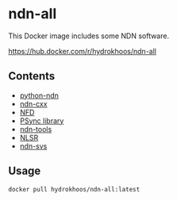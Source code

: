 # ndn-all
This Docker image includes some NDN software.

https://hub.docker.com/r/hydrokhoos/ndn-all

## Contents
- [python-ndn](https://github.com/named-data/python-ndn)
- [ndn-cxx](https://github.com/named-data/ndn-cxx)
- [NFD](https://github.com/named-data/NFD)
- [PSync library](https://github.com/named-data/PSync)
- [ndn-tools](https://github.com/named-data/ndn-tools)
- [NLSR](https://github.com/named-data/NLSR)
- [ndn-svs](https://github.com/named-data/ndn-svs)

## Usage
```bash
docker pull hydrokhoos/ndn-all:latest
```
